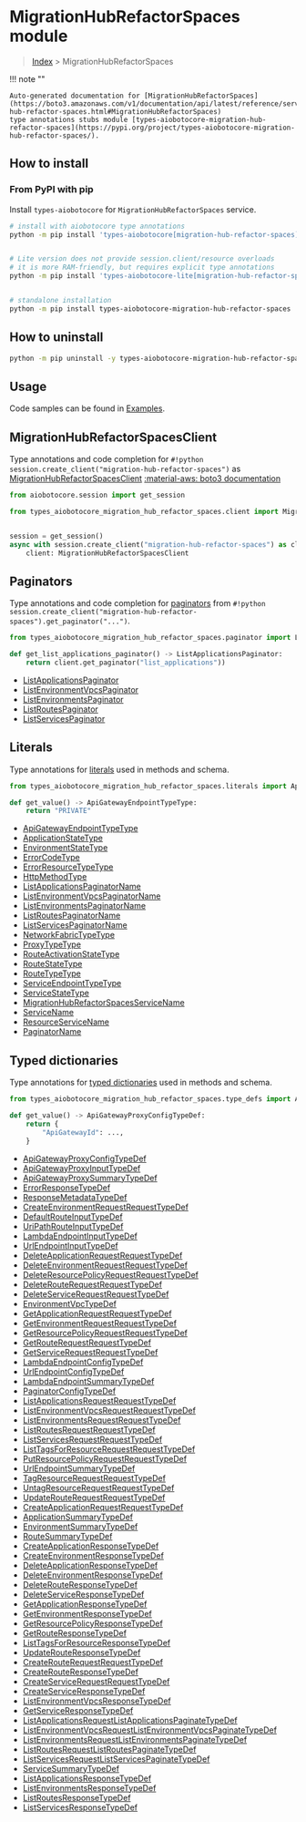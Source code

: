 # MigrationHubRefactorSpaces module

> [Index](../README.md) > MigrationHubRefactorSpaces


!!! note ""

    Auto-generated documentation for [MigrationHubRefactorSpaces](https://boto3.amazonaws.com/v1/documentation/api/latest/reference/services/migration-hub-refactor-spaces.html#MigrationHubRefactorSpaces)
    type annotations stubs module [types-aiobotocore-migration-hub-refactor-spaces](https://pypi.org/project/types-aiobotocore-migration-hub-refactor-spaces/).

## How to install



### From PyPI with pip

Install `types-aiobotocore` for `MigrationHubRefactorSpaces` service.

```bash
# install with aiobotocore type annotations
python -m pip install 'types-aiobotocore[migration-hub-refactor-spaces]'


# Lite version does not provide session.client/resource overloads
# it is more RAM-friendly, but requires explicit type annotations
python -m pip install 'types-aiobotocore-lite[migration-hub-refactor-spaces]'


# standalone installation
python -m pip install types-aiobotocore-migration-hub-refactor-spaces
```



## How to uninstall

```bash
python -m pip uninstall -y types-aiobotocore-migration-hub-refactor-spaces
```

## Usage

Code samples can be found in [Examples](./usage.md).

## MigrationHubRefactorSpacesClient

Type annotations and code completion for  `#!python session.create_client("migration-hub-refactor-spaces")` as [MigrationHubRefactorSpacesClient](./client.md)
[:material-aws: boto3 documentation](https://boto3.amazonaws.com/v1/documentation/api/latest/reference/services/migration-hub-refactor-spaces.html#MigrationHubRefactorSpaces.Client)

```python title="Usage example"
from aiobotocore.session import get_session

from types_aiobotocore_migration_hub_refactor_spaces.client import MigrationHubRefactorSpacesClient


session = get_session()
async with session.create_client("migration-hub-refactor-spaces") as client:
    client: MigrationHubRefactorSpacesClient
```


## Paginators

Type annotations and code completion for
[paginators](./paginators.md)
from `#!python session.create_client("migration-hub-refactor-spaces").get_paginator("...")`.

```python title="Usage example"
from types_aiobotocore_migration_hub_refactor_spaces.paginator import ListApplicationsPaginator

def get_list_applications_paginator() -> ListApplicationsPaginator:
    return client.get_paginator("list_applications"))
```

- [ListApplicationsPaginator](./paginators.md#listapplicationspaginator)
- [ListEnvironmentVpcsPaginator](./paginators.md#listenvironmentvpcspaginator)
- [ListEnvironmentsPaginator](./paginators.md#listenvironmentspaginator)
- [ListRoutesPaginator](./paginators.md#listroutespaginator)
- [ListServicesPaginator](./paginators.md#listservicespaginator)








## Literals

Type annotations for [literals](./literals.md) used in methods and schema.

```python title="Usage example"
from types_aiobotocore_migration_hub_refactor_spaces.literals import ApiGatewayEndpointTypeType

def get_value() -> ApiGatewayEndpointTypeType:
    return "PRIVATE"
```

- [ApiGatewayEndpointTypeType](./literals.md#apigatewayendpointtypetype)
- [ApplicationStateType](./literals.md#applicationstatetype)
- [EnvironmentStateType](./literals.md#environmentstatetype)
- [ErrorCodeType](./literals.md#errorcodetype)
- [ErrorResourceTypeType](./literals.md#errorresourcetypetype)
- [HttpMethodType](./literals.md#httpmethodtype)
- [ListApplicationsPaginatorName](./literals.md#listapplicationspaginatorname)
- [ListEnvironmentVpcsPaginatorName](./literals.md#listenvironmentvpcspaginatorname)
- [ListEnvironmentsPaginatorName](./literals.md#listenvironmentspaginatorname)
- [ListRoutesPaginatorName](./literals.md#listroutespaginatorname)
- [ListServicesPaginatorName](./literals.md#listservicespaginatorname)
- [NetworkFabricTypeType](./literals.md#networkfabrictypetype)
- [ProxyTypeType](./literals.md#proxytypetype)
- [RouteActivationStateType](./literals.md#routeactivationstatetype)
- [RouteStateType](./literals.md#routestatetype)
- [RouteTypeType](./literals.md#routetypetype)
- [ServiceEndpointTypeType](./literals.md#serviceendpointtypetype)
- [ServiceStateType](./literals.md#servicestatetype)
- [MigrationHubRefactorSpacesServiceName](./literals.md#migrationhubrefactorspacesservicename)
- [ServiceName](./literals.md#servicename)
- [ResourceServiceName](./literals.md#resourceservicename)
- [PaginatorName](./literals.md#paginatorname)




## Typed dictionaries

Type annotations for [typed dictionaries](./type_defs.md) used in methods and schema.

```python title="Usage example"
from types_aiobotocore_migration_hub_refactor_spaces.type_defs import ApiGatewayProxyConfigTypeDef

def get_value() -> ApiGatewayProxyConfigTypeDef:
    return {
        "ApiGatewayId": ...,
    }
```

- [ApiGatewayProxyConfigTypeDef](./type_defs.md#apigatewayproxyconfigtypedef)
- [ApiGatewayProxyInputTypeDef](./type_defs.md#apigatewayproxyinputtypedef)
- [ApiGatewayProxySummaryTypeDef](./type_defs.md#apigatewayproxysummarytypedef)
- [ErrorResponseTypeDef](./type_defs.md#errorresponsetypedef)
- [ResponseMetadataTypeDef](./type_defs.md#responsemetadatatypedef)
- [CreateEnvironmentRequestRequestTypeDef](./type_defs.md#createenvironmentrequestrequesttypedef)
- [DefaultRouteInputTypeDef](./type_defs.md#defaultrouteinputtypedef)
- [UriPathRouteInputTypeDef](./type_defs.md#uripathrouteinputtypedef)
- [LambdaEndpointInputTypeDef](./type_defs.md#lambdaendpointinputtypedef)
- [UrlEndpointInputTypeDef](./type_defs.md#urlendpointinputtypedef)
- [DeleteApplicationRequestRequestTypeDef](./type_defs.md#deleteapplicationrequestrequesttypedef)
- [DeleteEnvironmentRequestRequestTypeDef](./type_defs.md#deleteenvironmentrequestrequesttypedef)
- [DeleteResourcePolicyRequestRequestTypeDef](./type_defs.md#deleteresourcepolicyrequestrequesttypedef)
- [DeleteRouteRequestRequestTypeDef](./type_defs.md#deleterouterequestrequesttypedef)
- [DeleteServiceRequestRequestTypeDef](./type_defs.md#deleteservicerequestrequesttypedef)
- [EnvironmentVpcTypeDef](./type_defs.md#environmentvpctypedef)
- [GetApplicationRequestRequestTypeDef](./type_defs.md#getapplicationrequestrequesttypedef)
- [GetEnvironmentRequestRequestTypeDef](./type_defs.md#getenvironmentrequestrequesttypedef)
- [GetResourcePolicyRequestRequestTypeDef](./type_defs.md#getresourcepolicyrequestrequesttypedef)
- [GetRouteRequestRequestTypeDef](./type_defs.md#getrouterequestrequesttypedef)
- [GetServiceRequestRequestTypeDef](./type_defs.md#getservicerequestrequesttypedef)
- [LambdaEndpointConfigTypeDef](./type_defs.md#lambdaendpointconfigtypedef)
- [UrlEndpointConfigTypeDef](./type_defs.md#urlendpointconfigtypedef)
- [LambdaEndpointSummaryTypeDef](./type_defs.md#lambdaendpointsummarytypedef)
- [PaginatorConfigTypeDef](./type_defs.md#paginatorconfigtypedef)
- [ListApplicationsRequestRequestTypeDef](./type_defs.md#listapplicationsrequestrequesttypedef)
- [ListEnvironmentVpcsRequestRequestTypeDef](./type_defs.md#listenvironmentvpcsrequestrequesttypedef)
- [ListEnvironmentsRequestRequestTypeDef](./type_defs.md#listenvironmentsrequestrequesttypedef)
- [ListRoutesRequestRequestTypeDef](./type_defs.md#listroutesrequestrequesttypedef)
- [ListServicesRequestRequestTypeDef](./type_defs.md#listservicesrequestrequesttypedef)
- [ListTagsForResourceRequestRequestTypeDef](./type_defs.md#listtagsforresourcerequestrequesttypedef)
- [PutResourcePolicyRequestRequestTypeDef](./type_defs.md#putresourcepolicyrequestrequesttypedef)
- [UrlEndpointSummaryTypeDef](./type_defs.md#urlendpointsummarytypedef)
- [TagResourceRequestRequestTypeDef](./type_defs.md#tagresourcerequestrequesttypedef)
- [UntagResourceRequestRequestTypeDef](./type_defs.md#untagresourcerequestrequesttypedef)
- [UpdateRouteRequestRequestTypeDef](./type_defs.md#updaterouterequestrequesttypedef)
- [CreateApplicationRequestRequestTypeDef](./type_defs.md#createapplicationrequestrequesttypedef)
- [ApplicationSummaryTypeDef](./type_defs.md#applicationsummarytypedef)
- [EnvironmentSummaryTypeDef](./type_defs.md#environmentsummarytypedef)
- [RouteSummaryTypeDef](./type_defs.md#routesummarytypedef)
- [CreateApplicationResponseTypeDef](./type_defs.md#createapplicationresponsetypedef)
- [CreateEnvironmentResponseTypeDef](./type_defs.md#createenvironmentresponsetypedef)
- [DeleteApplicationResponseTypeDef](./type_defs.md#deleteapplicationresponsetypedef)
- [DeleteEnvironmentResponseTypeDef](./type_defs.md#deleteenvironmentresponsetypedef)
- [DeleteRouteResponseTypeDef](./type_defs.md#deleterouteresponsetypedef)
- [DeleteServiceResponseTypeDef](./type_defs.md#deleteserviceresponsetypedef)
- [GetApplicationResponseTypeDef](./type_defs.md#getapplicationresponsetypedef)
- [GetEnvironmentResponseTypeDef](./type_defs.md#getenvironmentresponsetypedef)
- [GetResourcePolicyResponseTypeDef](./type_defs.md#getresourcepolicyresponsetypedef)
- [GetRouteResponseTypeDef](./type_defs.md#getrouteresponsetypedef)
- [ListTagsForResourceResponseTypeDef](./type_defs.md#listtagsforresourceresponsetypedef)
- [UpdateRouteResponseTypeDef](./type_defs.md#updaterouteresponsetypedef)
- [CreateRouteRequestRequestTypeDef](./type_defs.md#createrouterequestrequesttypedef)
- [CreateRouteResponseTypeDef](./type_defs.md#createrouteresponsetypedef)
- [CreateServiceRequestRequestTypeDef](./type_defs.md#createservicerequestrequesttypedef)
- [CreateServiceResponseTypeDef](./type_defs.md#createserviceresponsetypedef)
- [ListEnvironmentVpcsResponseTypeDef](./type_defs.md#listenvironmentvpcsresponsetypedef)
- [GetServiceResponseTypeDef](./type_defs.md#getserviceresponsetypedef)
- [ListApplicationsRequestListApplicationsPaginateTypeDef](./type_defs.md#listapplicationsrequestlistapplicationspaginatetypedef)
- [ListEnvironmentVpcsRequestListEnvironmentVpcsPaginateTypeDef](./type_defs.md#listenvironmentvpcsrequestlistenvironmentvpcspaginatetypedef)
- [ListEnvironmentsRequestListEnvironmentsPaginateTypeDef](./type_defs.md#listenvironmentsrequestlistenvironmentspaginatetypedef)
- [ListRoutesRequestListRoutesPaginateTypeDef](./type_defs.md#listroutesrequestlistroutespaginatetypedef)
- [ListServicesRequestListServicesPaginateTypeDef](./type_defs.md#listservicesrequestlistservicespaginatetypedef)
- [ServiceSummaryTypeDef](./type_defs.md#servicesummarytypedef)
- [ListApplicationsResponseTypeDef](./type_defs.md#listapplicationsresponsetypedef)
- [ListEnvironmentsResponseTypeDef](./type_defs.md#listenvironmentsresponsetypedef)
- [ListRoutesResponseTypeDef](./type_defs.md#listroutesresponsetypedef)
- [ListServicesResponseTypeDef](./type_defs.md#listservicesresponsetypedef)

